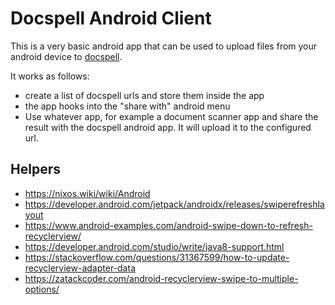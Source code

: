 # Docspell Android Client

This is a very basic android app that can be used to upload files from
your android device to [docspell](https://docspell.org).

It works as follows:

- create a list of docspell urls and store them inside the app
- the app hooks into the "share with" android menu
- Use whatever app, for example a document scanner app and share the
  result with the docspell android app. It will upload it to the
  configured url.

## Helpers

- https://nixos.wiki/wiki/Android
- https://developer.android.com/jetpack/androidx/releases/swiperefreshlayout
- https://www.android-examples.com/android-swipe-down-to-refresh-recyclerview/
- https://developer.android.com/studio/write/java8-support.html
- https://stackoverflow.com/questions/31367599/how-to-update-recyclerview-adapter-data
- https://zatackcoder.com/android-recyclerview-swipe-to-multiple-options/
